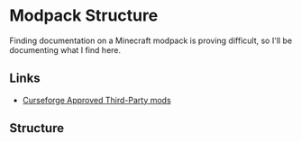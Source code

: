 # Modpack Structure

Finding documentation on a Minecraft modpack is proving difficult, so I'll be
documenting what I find here.

## Links

- [Curseforge Approved Third-Party
    mods](https://docs.google.com/spreadsheets/d/176Wv-PZUo9hFxy6oC6N8tWdquBLPRtSuLbNK-r0_byM/edit#gid=0)

## Structure
